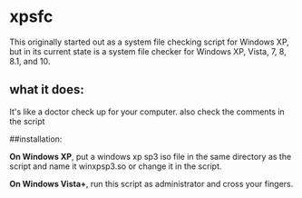 # xpsfc
This originally started out as a system file checking script for Windows XP, but in its current state is a system file checker for Windows XP, Vista, 7, 8, 8.1, and 10.

## what it does:

It's like a doctor check up for your computer.
also check the comments in the script

##installation:

**On Windows XP**, put a windows xp sp3 iso file in the same directory as the script and name it winxpsp3.so
or change it in the script.

**On Windows Vista+**, run this script as administrator and cross your fingers.
